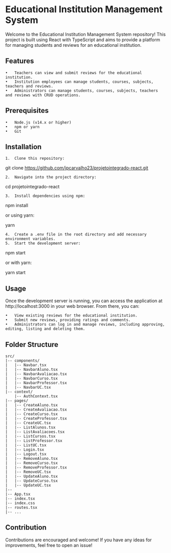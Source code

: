 # Educational Institution Management System

Welcome to the Educational Institution Management System repository! This project is built using React with TypeScript and aims to provide a platform for managing students and reviews for an educational institution.

## Features

	•	Teachers can view and submit reviews for the educational institution.
	•	Institution employees can manage students, courses, subjects, teachers and reviews.
	•	Administrators can manage students, courses, subjects, teachers and reviews with CRUD operations.

## Prerequisites

	•	Node.js (v14.x or higher)
	•	npm or yarn
	•	Git

## Installation

	1.	Clone this repository:

git clone https://github.com/jpcarvalho23/projetointegrado-react.git

	2.	Navigate into the project directory:

cd projetointegrado-react

	3.	Install dependencies using npm:

npm install

or using yarn:

yarn

	4.	Create a .env file in the root directory and add necessary environment variables.
	5.	Start the development server:

npm start

or with yarn:

yarn start

## Usage

Once the development server is running, you can access the application at http://localhost:3000 in your web browser. From there, you can:

	•	View existing reviews for the educational institution.
	•	Submit new reviews, providing ratings and comments.
	•	Administrators can log in and manage reviews, including approving, editing, listing and deleting them.

## Folder Structure

```
src/
|-- components/
|   |-- Navbar.tsx
|   |-- NavbarAluno.tsx
|   |-- NavbarAvaliacao.tsx
|   |-- NavbarCurso.tsx
|   |-- NavbarProfessor.tsx
|   |-- NavbarUC.tsx
|-- context/
    |-- AuthContext.tsx
|-- pages/
|   |-- CreateAluno.tsx
|   |-- CreateAvaliacao.tsx
|   |-- CreateCurso.tsx
|   |-- CreateProfessor.tsx
|   |-- CreateUC.tsx
|   |-- ListAlunos.tsx
|   |-- ListAvaliacoes.tsx
|   |-- ListCursos.tsx
|   |-- ListProfessor.tsx
|   |-- ListUC.tsx
|   |-- Login.tsx
|   |-- Logout.tsx
|   |-- RemoveAluno.tsx
|   |-- RemoveCurso.tsx
|   |-- RemoveProfessor.tsx
|   |-- RemoveUC.tsx
|   |-- UpdateAluno.tsx
|   |-- UpdateCurso.tsx
|   |-- UpdateUC.tsx
|-- 
|-- App.tsx
|-- index.tsx
|-- index.css
|-- routes.tsx
|-- ...
```

## Contribution

Contributions are encouraged and welcome! If you have any ideas for improvements, feel free to open an issue!
